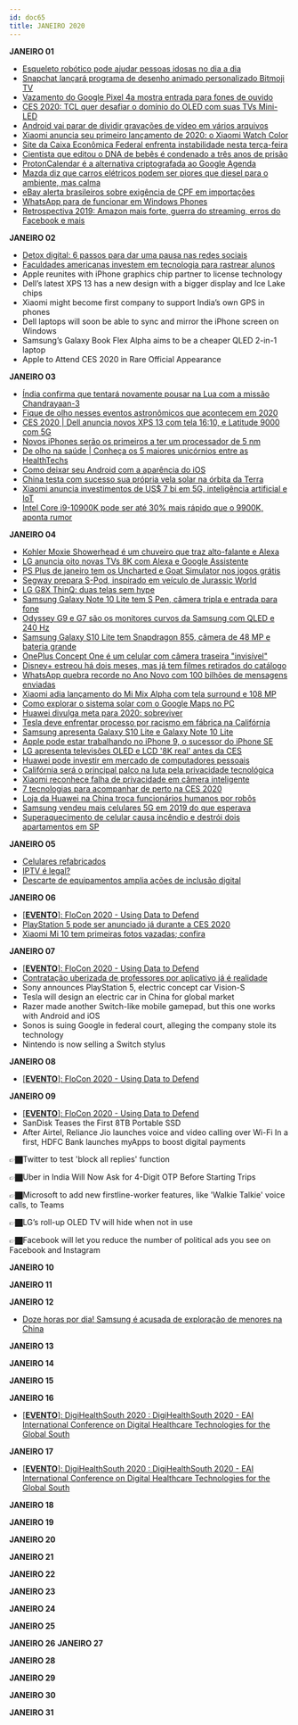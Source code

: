 ```yaml
---
id: doc65
title: JANEIRO 2020
---
```


**JANEIRO 01**

- [Esqueleto robótico pode ajudar pessoas idosas no dia a dia](https://noticias.r7.com/tecnologia-e-ciencia/esqueleto-robotico-pode-ajudar-pessoas-idosas-no-dia-a-dia-01012020)
- [Snapchat lançará programa de desenho animado personalizado Bitmoji TV](https://olhardigital.com.br/noticia/snapchat-lancara-programa-de-desenho-animado-personalizado-bitmoji-tv/94885)
- [Vazamento do Google Pixel 4a mostra entrada para fones de ouvido](https://flipboard.com/@OlharDigital/vazamento-do-google-pixel-4a-mostra-entrada-para-fones-de-ouvido/a-JuksEftMST6nXU3siaTTAg%3Aa%3A1711410139-0714e9db95%2Fcom.br)
- [CES 2020: TCL quer desafiar o domínio do OLED com suas TVs Mini-LED](https://olhardigital.com.br/noticia/ces-2020-tcl-quer-desafiar-o-dominio-do-oled-com-suas-tvs-mini-led/94878)
- [Android vai parar de dividir gravações de vídeo em vários arquivos](https://flipboard.com/@OlharDigital/android-vai-parar-de-dividir-grava-es-de-v-deo-em-v-rios-arquivos/a-4CSVCCJ8QquKYCvAwMq5ZA%3Aa%3A138775667-b37d51ca28%2Fcom.br)
- [Xiaomi anuncia seu primeiro lançamento de 2020: o Xiaomi Watch Color](https://flipboard.com/@OlharDigital/xiaomi-anuncia-seu-primeiro-lan-amento-de-2020-o-xiaomi-watch-color/a-yvKEVJD9SEOxnRrR086f_w%3Aa%3A138775667-7480799934%2Fcom.br)
- [Site da Caixa Econômica Federal enfrenta instabilidade nesta terça-feira](https://olhardigital.com.br/noticia/site-da-caixa-economica-federal-enfrenta-instabilidade/94881)
- [Cientista que editou o DNA de bebês é condenado a três anos de prisão](https://tecnoblog.net/319663/cientista-que-editou-o-dna-de-bebes-e-condenado-a-tres-anos-de-prisao/)
- [ProtonCalendar é a alternativa criptografada ao Google Agenda](https://tecnoblog.net/319640/protoncalendar-alternativa-criptografada-google-agenda/)
- [Mazda diz que carros elétricos podem ser piores que diesel para o ambiente, mas calma](https://tecnoblog.net/319636/mazda-diz-que-carros-eletricos-podem-ser-piores-que-diesel-para-o-ambiente-mas-calma/)
- [eBay alerta brasileiros sobre exigência de CPF em importações](https://tecnoblog.net/319626/ebay-alerta-brasileiros-exigencia-cpf-importacoes/)
- [WhatsApp para de funcionar em Windows Phones](https://tecnoblog.net/319536/whatsapp-para-de-funcionar-em-windows-phones/)
- [Retrospectiva 2019: Amazon mais forte, guerra do streaming, erros do Facebook e mais](https://tecnoblog.net/319408/retrospectiva-2019-tecnologia-amazon-5g-casa-conectada-streaming-facebook/)

**JANEIRO 02**

- [Detox digital: 6 passos para dar uma pausa nas redes sociais](https://oglobo.globo.com/rio/bairros/detox-digital-6-passos-para-dar-uma-pausa-nas-redes-sociais-24161380)
- [Faculdades americanas investem em tecnologia para rastrear alunos](https://olhardigital.com.br/noticia/faculdades-americanas-investem-em-tecnologia-para-rastrear-alunos/94895)
- Apple reunites with iPhone graphics chip partner to license technology
- Dell’s latest XPS 13 has a new design with a bigger display and Ice Lake chips
- Xiaomi might become first company to support India’s own GPS in phones
- Dell laptops will soon be able to sync and mirror the iPhone screen on Windows
- Samsung’s Galaxy Book Flex Alpha aims to be a cheaper QLED 2-in-1 laptop
- Apple to Attend CES 2020 in Rare Official Appearance

**JANEIRO 03**

- [Índia confirma que tentará novamente pousar na Lua com a missão Chandrayaan-3](https://canaltech.com.br/espaco/india-confirma-que-tentara-novamente-pousar-na-lua-com-a-missao-chandrayaan-3-158600/)
- [Fique de olho nesses eventos astronômicos que acontecem em 2020](https://technanet.com.br/2020/01/02/fique-de-olho-nesses-eventos-astronomicos-que-acontecem-em-2020/)
- [CES 2020 | Dell anuncia novos XPS 13 com tela 16:10, e Latitude 9000 com 5G](https://technanet.com.br/2020/01/02/ces-2020-dell-anuncia-novos-xps-13-com-tela-1610-e-latitude-9000-com-5g/)
- [Novos iPhones serão os primeiros a ter um processador de 5 nm](https://canaltech.com.br/smartphone/novos-iphones-serao-os-primeiros-a-ter-um-processador-de-5nm-158597/)
- [De olho na saúde | Conheça os 5 maiores unicórnios entre as HealthTechs](https://canaltech.com.br/saude/de-olho-na-saude-conheca-os-5-maiores-unicornios-em-health-tech-158155/)
- [Como deixar seu Android com a aparência do iOS](https://technanet.com.br/2020/01/02/como-deixar-seu-android-com-a-aparencia-do-ios/)
- [China testa com sucesso sua própria vela solar na órbita da Terra](https://noticiasamericadosul.com/2020/01/02/china-testa-com-sucesso-sua-propria-vela-solar-na-orbita-da-terra-canaltech/)
- [Xiaomi anuncia investimentos de US$ 7 bi em 5G, inteligência artificial e IoT](https://canaltech.com.br/negocios/xiaomi-anuncia-investimentos-de-us-7-bi-em-5g-inteligencia-artificial-e-iot-158609/)
- [Intel Core i9-10900K pode ser até 30% mais rápido que o 9900K, aponta rumor](https://technanet.com.br/2020/01/03/intel-core-i9-10900k-pode-ser-ate-30-mais-rapido-que-o-9900k-aponta-rumor/)

**JANEIRO 04**

- [Kohler Moxie Showerhead é um chuveiro que traz alto-falante e Alexa](https://tecnoblog.net/320006/kohler-moxie-showerhead-chuveiro-alto-falante-inteligente-alexa/)
- [LG anuncia oito novas TVs 8K com Alexa e Google Assistente](https://tecnoblog.net/320001/lg-anuncia-oito-tvs-8k-alexa-google-assistente/)
- [PS Plus de janeiro tem os Uncharted e Goat Simulator nos jogos grátis](https://tecnoblog.net/319995/ps-plus-de-janeiro-tem-uncharted-e-goat-simulator-nos-jogos-gratis/)
- [Segway prepara S-Pod, inspirado em veículo de Jurassic World](https://tecnoblog.net/319933/segway-prepara-s-pod-veiculo-inspirado-jurassic-world/)
- [LG G8X ThinQ: duas telas sem hype](https://tecnoblog.net/319084/lg-g8x-thinq-review/)
- [Samsung Galaxy Note 10 Lite tem S Pen, câmera tripla e entrada para fone](https://tecnoblog.net/319970/samsung-galaxy-note-10-lite-tem-s-pen-camera-tripla-e-entrada-para-fone/)
- [Odyssey G9 e G7 são os monitores curvos da Samsung com QLED e 240 Hz](https://tecnoblog.net/319962/samsung-odyssey-g9-g7-monitores-gamer-240-hz-qled/)
- [Samsung Galaxy S10 Lite tem Snapdragon 855, câmera de 48 MP e bateria grande](https://tecnoblog.net/319940/samsung-galaxy-s10-lite-snapdragon-855-camera-tripla-48-megapixels/)
- [OnePlus Concept One é um celular com câmera traseira "invisível"](https://tecnoblog.net/319814/oneplus-concept-one-celular-camera-traseira-invisivel/)
- [Disney+ estreou há dois meses, mas já tem filmes retirados do catálogo](https://tecnoblog.net/319881/disney-plus-perde-filmes-acordos-licenciamento/)
- [WhatsApp quebra recorde no Ano Novo com 100 bilhões de mensagens enviadas](https://tecnoblog.net/319836/whatsapp-quebra-recorde-100-bilhoes-mensagens-enviadas/)
- [Xiaomi adia lançamento do Mi Mix Alpha com tela surround e 108 MP](https://tecnoblog.net/319817/xiaomi-adia-lancamento-mi-mix-alpha-tela-surround-108-mp/)
- [Como explorar o sistema solar com o Google Maps no PC](https://olhardigital.com.br/dicas_e_tutoriais/noticia/como-explorar-o-sistema-solar-com-o-google-maps-no-pc/94937)
- [Huawei divulga meta para 2020: sobreviver](https://olhardigital.com.br/pro/noticia/huawei-divulga-meta-para-2020-sobreviver/94946)
- [Tesla deve enfrentar processo por racismo em fábrica na Califórnia](https://flipboard.com/@OlharDigital/tesla-deve-enfrentar-processo-por-racismo-em-f-brica-na-calif-rnia/a-NGQOgkj-RgGj82ejMZfb9Q%3Aa%3A1711410139-7c94cb882e%2Fcom.br)
- [Samsung apresenta Galaxy S10 Lite e Galaxy Note 10 Lite](https://olhardigital.com.br/ces-2020/noticia/samsung-apresenta-galaxy-s10-lite-e-galaxy-note-10-lite/94943)
- [Apple pode estar trabalhando no iPhone 9, o sucessor do iPhone SE](https://flipboard.com/@OlharDigital/apple-pode-estar-trabalhando-no-iphone-9-o-sucessor-do-iphone-se/a-bO7vYqiJTcizQZh1dRNHHg%3Aa%3A39599696-91af4200d0%2Fcom.br)
- [LG apresenta televisões OLED e LCD '8K real' antes da CES](https://noticiasamericadosul.com/2020/01/03/lg-apresenta-televisoes-oled-e-lcd-8k-real-antes-da-ces-olhar-digital/)
- [Huawei pode investir em mercado de computadores pessoais](https://flipboard.com/@OlharDigital/huawei-pode-investir-em-mercado-de-computadores-pessoais/a-zPmseZa0TdSeC5Dshsp6UQ%3Aa%3A39599696-0a75462e1d%2Fcom.br)
- [Califórnia será o principal palco na luta pela privacidade tecnológica](https://olhardigital.com.br/fique_seguro/noticia/california-sera-o-principal-palco-na-luta-pela-privacidade-tecnologica/94947)
- [Xiaomi reconhece falha de privacidade em câmera inteligente](https://www.euqueroinvestir.com/xiaomi-reconhece-falha-de-privacidade-em-camera-inteligente/)
- [7 tecnologias para acompanhar de perto na CES 2020](https://www.portaltvcariri.com.br/7-tecnologias-para-acompanhar-de-perto-na-ces-2020/)
- [Loja da Huawei na China troca funcionários humanos por robôs](https://flipboard.com/@OlharDigital/loja-da-huawei-na-china-troca-funcion-rios-humanos-por-rob-s/a-OSog23WNT4e2zrBNwqwYfQ%3Aa%3A39599696-1d90e4012c%2Fcom.br)
- [Samsung vendeu mais celulares 5G em 2019 do que esperava](https://flipboard.com/@OlharDigital/samsung-vendeu-mais-celulares-5g-em-2019-do-que-esperava/a-wg6No7P7QQGYNmyzU_qSrQ%3Aa%3A39599696-ebe8e23c2d%2Fcom.br)
- [Superaquecimento de celular causa incêndio e destrói dois apartamentos em SP](https://olhardigital.com.br/noticia/superaquecimento-de-celular-causa-incendio-e-destroi-dois-apartamentos-em-sp/94945)

**JANEIRO 05**

- [Celulares refabricados](https://flipboard.com/@OlharDigital/celulares-refabricados/a-o5TbSMfiRpWa2s64etE-Gg%3Aa%3A39599696-3a708a14c7%2Fcom.br)
- [IPTV é legal?](https://flipboard.com/@OlharDigital/iptv-legal/a-jAg3xrCMQsuOHQ5f_vq37g%3Aa%3A39599696-9e4214af25%2Fcom.br)
- [Descarte de equipamentos amplia ações de inclusão digital](https://www.atarde.uol.com.br/educacao/noticias/2114537-descarte-de-equipamentos-amplia-acoes-de-inclusao-digital)

**JANEIRO 06**

- [[**EVENTO**]: FloCon 2020 - Using Data to Defend](https://www.sei.cmu.edu/news-events/events/Event.cfm?customel_datapageid_5541=188773)
- [PlayStation 5 pode ser anunciado já durante a CES 2020](https://olhardigital.com.br/ces-2020/noticia/playstation-5-deve-ser-anunciado-essa-semana-durante-a-ces-2020/94955)
- [Xiaomi Mi 10 tem primeiras fotos vazadas; confira](https://olhardigital.com.br/noticia/xiaomi-mi-10-tem-primeiras-fotos-vazadas-confira/94959)

**JANEIRO 07**

- [[**EVENTO**]: FloCon 2020 - Using Data to Defend](https://www.sei.cmu.edu/news-events/events/Event.cfm?customel_datapageid_5541=188773)
- [Contratação uberizada de professores por aplicativo já é realidade](https://www.extraclasse.org.br/educacao/2020/01/contratacao-uberizada-de-professores-por-aplicativo-ja-e-realidade/)
- Sony announces PlayStation 5, electric concept car Vision-S
- Tesla will design an electric car in China for global market
- Razer made another Switch-like mobile gamepad, but this one works with Android and iOS
- Sonos is suing Google in federal court, alleging the company stole its technology
- Nintendo is now selling a Switch stylus

**JANEIRO 08**

- [[**EVENTO**]: FloCon 2020 - Using Data to Defend](https://www.sei.cmu.edu/news-events/events/Event.cfm?customel_datapageid_5541=188773)

**JANEIRO 09**

- [[**EVENTO**]: FloCon 2020 - Using Data to Defend](https://www.sei.cmu.edu/news-events/events/Event.cfm?customel_datapageid_5541=188773)
- SanDisk Teases the First 8TB Portable SSD
- After Airtel, Reliance Jio launches voice and video calling over Wi-Fi
In a first, HDFC Bank launches myApps to boost digital payments

👉🏿Twitter to test 'block all replies' function

👉🏿Uber in India Will Now Ask for 4-Digit OTP Before Starting Trips

👉🏿Microsoft to add new firstline-worker features, like 'Walkie Talkie' voice calls, to Teams

👉🏿LG’s roll-up OLED TV will hide when not in use

👉🏿Facebook will let you reduce the number of political ads you see on Facebook and Instagram

**JANEIRO 10**

**JANEIRO 11**

**JANEIRO 12**

- [Doze horas por dia! Samsung é acusada de exploração de menores na China](https://www.tudocelular.com/samsung/noticias/n117840/samsung-trabalhadores-exploracao.html)

**JANEIRO 13**

**JANEIRO 14**

**JANEIRO 15**

**JANEIRO 16**

- [[**EVENTO**]: DigiHealthSouth 2020 : DigiHealthSouth 2020 - EAI International Conference on Digital Healthcare Technologies for the Global South](http://digihealthsouth.org/)

**JANEIRO 17**

- [[**EVENTO**]: DigiHealthSouth 2020 : DigiHealthSouth 2020 - EAI International Conference on Digital Healthcare Technologies for the Global South](http://digihealthsouth.org/)

**JANEIRO 18**

**JANEIRO 19**

**JANEIRO 20**

**JANEIRO 21**

**JANEIRO 22**

**JANEIRO 23**

**JANEIRO 24**

**JANEIRO 25**

**JANEIRO 26**
**JANEIRO 27**

**JANEIRO 28**

**JANEIRO 29**

**JANEIRO 30**

**JANEIRO 31**
